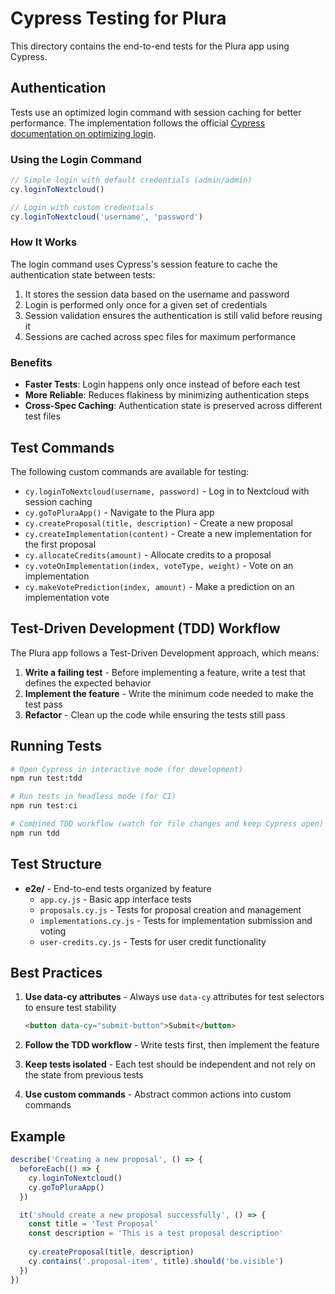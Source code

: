 # Cypress Testing for Plura

This directory contains the end-to-end tests for the Plura app using Cypress.

## Authentication

Tests use an optimized login command with session caching for better performance. The implementation follows the official [Cypress documentation on optimizing login](https://docs.cypress.io/guides/end-to-end-testing/testing-your-app#Logging-in).

### Using the Login Command

```javascript
// Simple login with default credentials (admin/admin)
cy.loginToNextcloud()

// Login with custom credentials
cy.loginToNextcloud('username', 'password')
```

### How It Works

The login command uses Cypress's session feature to cache the authentication state between tests:

1. It stores the session data based on the username and password
2. Login is performed only once for a given set of credentials
3. Session validation ensures the authentication is still valid before reusing it
4. Sessions are cached across spec files for maximum performance

### Benefits

- **Faster Tests**: Login happens only once instead of before each test
- **More Reliable**: Reduces flakiness by minimizing authentication steps
- **Cross-Spec Caching**: Authentication state is preserved across different test files

## Test Commands

The following custom commands are available for testing:

- `cy.loginToNextcloud(username, password)` - Log in to Nextcloud with session caching
- `cy.goToPluraApp()` - Navigate to the Plura app
- `cy.createProposal(title, description)` - Create a new proposal
- `cy.createImplementation(content)` - Create a new implementation for the first proposal
- `cy.allocateCredits(amount)` - Allocate credits to a proposal
- `cy.voteOnImplementation(index, voteType, weight)` - Vote on an implementation
- `cy.makeVotePrediction(index, amount)` - Make a prediction on an implementation vote

## Test-Driven Development (TDD) Workflow

The Plura app follows a Test-Driven Development approach, which means:

1. **Write a failing test** - Before implementing a feature, write a test that defines the expected behavior
2. **Implement the feature** - Write the minimum code needed to make the test pass
3. **Refactor** - Clean up the code while ensuring the tests still pass

## Running Tests

```bash
# Open Cypress in interactive mode (for development)
npm run test:tdd

# Run tests in headless mode (for CI)
npm run test:ci

# Combined TDD workflow (watch for file changes and keep Cypress open)
npm run tdd
```

## Test Structure

- **e2e/** - End-to-end tests organized by feature
  - `app.cy.js` - Basic app interface tests
  - `proposals.cy.js` - Tests for proposal creation and management
  - `implementations.cy.js` - Tests for implementation submission and voting
  - `user-credits.cy.js` - Tests for user credit functionality

## Best Practices

1. **Use data-cy attributes** - Always use `data-cy` attributes for test selectors to ensure test stability
   ```html
   <button data-cy="submit-button">Submit</button>
   ```

2. **Follow the TDD workflow** - Write tests first, then implement the feature

3. **Keep tests isolated** - Each test should be independent and not rely on the state from previous tests

4. **Use custom commands** - Abstract common actions into custom commands

## Example

```javascript
describe('Creating a new proposal', () => {
  beforeEach(() => {
    cy.loginToNextcloud()
    cy.goToPluraApp()
  })

  it('should create a new proposal successfully', () => {
    const title = 'Test Proposal'
    const description = 'This is a test proposal description'
    
    cy.createProposal(title, description)
    cy.contains('.proposal-item', title).should('be.visible')
  })
})
```
